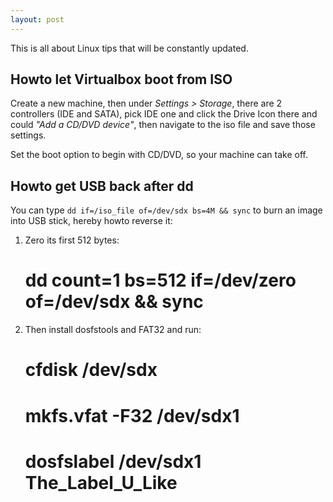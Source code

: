 ```yaml
---
layout: post
---
```

This is all about Linux tips that will be constantly updated.

## Howto let Virtualbox boot from ISO ##
Create a new machine, then under *Settings > Storage*, there are 2 controllers (IDE and SATA), pick IDE one and click the Drive Icon there and could *"Add a CD/DVD device"*, then navigate to the iso file and save those settings.

Set the boot option to begin with CD/DVD, so your machine can take off.


## Howto get USB back after dd ##
You can type `dd if=/iso_file of=/dev/sdx bs=4M && sync` to burn an image into USB stick, hereby howto reverse it:

1. Zero its first 512 bytes:
    # dd count=1 bs=512 if=/dev/zero of=/dev/sdx && sync

2. Then install dosfstools and FAT32 and run:
    # cfdisk /dev/sdx
    # mkfs.vfat -F32 /dev/sdx1
    # dosfslabel /dev/sdx1	The_Label_U_Like


